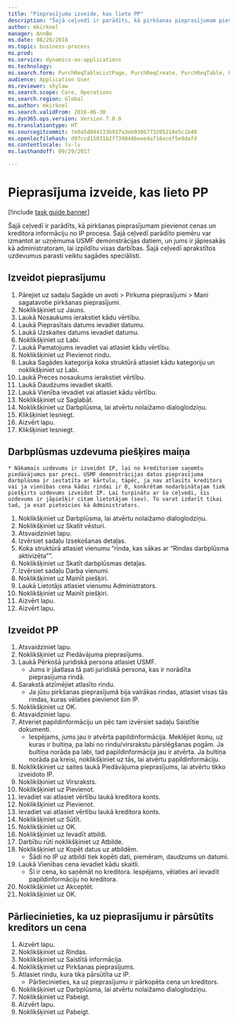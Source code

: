 ```yaml
--- 
title: "Pieprasījuma izveide, kas lieto PP"
description: "Šajā ceļvedī ir parādīts, kā pirkšanas pieprasījumam pievienot cenas un kreditora informāciju no IP procesa."
author: mkirknel
manager: AnnBe
ms.date: 08/29/2018
ms.topic: business-process
ms.prod: 
ms.service: dynamics-ax-applications
ms.technology: 
ms.search.form: PurchReqTableListPage, PurchReqCreate, PurchReqTable, PurchReqLineRelatedDocuments, EcoResCategorySingleLookup, PurchReqWorkflowDropDialog, WorkflowSubmitDialog, WorkflowStatus, WorkflowWorkItemActionDialog, WorkflowUserListLookup, PurchReqCopyRFQ, SysDataAreaSelectLookup, PurchRFQCaseTable, PurchRFQEditLines, PurchRFQReplyTable, UnitOfMeasureLookup
audience: Application User
ms.reviewer: shylaw
ms.search.scope: Core, Operations
ms.search.region: Global
ms.author: mkirknel
ms.search.validFrom: 2016-06-30
ms.dyn365.ops.version: Version 7.0.0
ms.translationtype: HT
ms.sourcegitcommit: 7e0a5d044133b917a3eb9386773205218e5c1b40
ms.openlocfilehash: d97ccd15031b2f7398486eee4a716ecef5e9dafd
ms.contentlocale: lv-lv
ms.lasthandoff: 09/29/2017

---
```

# <a name="create-a-requisition-that-uses-an-rfq"></a>Pieprasījuma izveide, kas lieto PP

[!include [task guide banner](../../includes/task-guide-banner.md)]

Šajā ceļvedī ir parādīts, kā pirkšanas pieprasījumam pievienot cenas un kreditora informāciju no IP procesa. Šajā ceļvedī parādīto piemēru var izmantot ar uzņēmuma USMF demonstrācijas datiem, un jums ir jāpiesakās kā administratoram, lai izpildītu visas darbības. Šajā ceļvedī aprakstītos uzdevumus parasti veiktu sagādes speciālisti.


## <a name="create-a-requisition"></a>Izveidot pieprasījumu
1. Pārejiet uz sadaļu Sagāde un avoti > Pirkuma pieprasījumi > Mani sagatavotie pirkšanas pieprasījumi.
2. Noklikšķiniet uz Jauns.
3. Laukā Nosaukums ierakstiet kādu vērtību.
4. Laukā Pieprasītais datums ievadiet datumu.
5. Laukā Uzskaites datums ievadiet datumu.
6. Noklikšķiniet uz Labi.
7. Laukā Pamatojums ievadiet vai atlasiet kādu vērtību.
8. Noklikšķiniet uz Pievienot rindu.
9. Lauka Sagādes kategorija koka struktūrā atlasiet kādu kategoriju un noklikšķiniet uz Labi.
10. Laukā Preces nosaukums ierakstiet vērtību.
11. Laukā Daudzums ievadiet skaitli.
12. Laukā Vienība ievadiet vai atlasiet kādu vērtību.
13. Noklikšķiniet uz Saglabāt.
14. Noklikšķiniet uz Darbplūsma, lai atvērtu nolaižamo dialoglodziņu.
15. Klikšķiniet Iesniegt.
16. Aizvērt lapu.
17. Klikšķiniet Iesniegt.

## <a name="reassign-a-workflow-task"></a>Darbplūsmas uzdevuma piešķires maiņa
    * Nākamais uzdevums ir izveidot IP, lai no kreditoriem saņemtu piedāvājumus par preci. USMF demonstrācijas datos pieprasījuma darbplūsma ir iestatīta ar kārtulu, tāpēc, ja nav atlasīts kreditors vai ja vienības cena kādai rindai ir 0, konkrētam nodarbinātajam tiek piešķirts uzdevums izveidot IP. Lai turpinātu ar šo ceļvedi, šis uzdevums ir jāpiešķir citam lietotājam (sev). To varat izdarīt tikai tad, ja esat pieteicies kā Administrators.  
1. Noklikšķiniet uz Darbplūsma, lai atvērtu nolaižamo dialoglodziņu.
2. Noklikšķiniet uz Skatīt vēsturi.
3. Atsvaidziniet lapu.
4. Izvērsiet sadaļu Izsekošanas detaļas.
5. Koka struktūrā atlasiet vienumu “rinda, kas sākas ar “Rindas darbplūsma aktivizēta””.
6. Noklikšķiniet uz Skatīt darbplūsmas detaļas.
7. Izvērsiet sadaļu Darba vienumi.
8. Noklikšķiniet uz Mainīt piešķiri.
9. Laukā Lietotājs atlasiet vienumu Administrators.
10. Noklikšķiniet uz Mainīt piešķiri.
11. Aizvērt lapu.
12. Aizvērt lapu.

## <a name="create-an-rfq"></a>Izveidot PP
1. Atsvaidziniet lapu.
2. Noklikšķiniet uz Piedāvājuma pieprasījums.
3. Laukā Pērkošā juridiskā persona atlasiet USMF.
    * Jums ir jāatlasa tā pati juridiskā persona, kas ir norādīta pieprasījuma rindā.  
4. Sarakstā atzīmējiet atlasīto rindu.
    * Ja jūsu pirkšanas pieprasījumā bija vairākas rindas, atlasiet visas tās rindas, kuras vēlaties pievienot šim IP.  
5. Noklikšķiniet uz OK.
6. Atsvaidziniet lapu.
7. Atveriet papildinformāciju un pēc tam izvērsiet sadaļu Saistītie dokumenti.
    * Iespējams, jums jau ir atvērta papildinformācija. Meklējiet ikonu, uz kuras ir bultiņa, pa labi no rindu/virsrakstu pārslēgšanas pogām. Ja bultiņa norāda pa labi, tad papildinformācija jau ir atvērta. Ja bultiņa norāda pa kreisi, noklikšķiniet uz tās, lai atvērtu papildinformāciju.  
8. Noklikšķiniet uz saites laukā Piedāvājuma pieprasījums, lai atvērtu tikko izveidoto IP.
9. Noklikšķiniet uz Virsraksts.
10. Noklikšķiniet uz Pievienot.
11. Ievadiet vai atlasiet vērtību laukā kreditora konts.
12. Noklikšķiniet uz Pievienot.
13. Ievadiet vai atlasiet vērtību laukā kreditora konts.
14. Noklikšķiniet uz Sūtīt.
15. Noklikšķiniet uz OK.
16. Noklikšķiniet uz Ievadīt atbildi.
17. Darbību rūtī noklikšķiniet uz Atbilde.
18. Noklikšķiniet uz Kopēt datus uz atbildēm.
    * Šādi no IP uz atbildi tiek kopēti dati, piemēram, daudzums un datumi.  
19. Laukā Vienības cena ievadiet kādu skaitli.
    * Šī ir cena, ko saņēmāt no kreditora. Iespējams, vēlaties arī ievadīt papildinformāciju no kreditora.  
20. Noklikšķiniet uz Akceptēt.
21. Noklikšķiniet uz OK.

## <a name="verify-that-vendor-and-price-have-been-transferred-to-the-requisition"></a>Pārliecinieties, ka uz pieprasījumu ir pārsūtīts kreditors un cena
1. Aizvērt lapu.
2. Noklikšķiniet uz Rindas.
3. Noklikšķiniet uz Saistītā informācija.
4. Noklikšķiniet uz Pirkšanas pieprasījums.
5. Atlasiet rindu, kura tika pārsūtīta uz IP.
    * Pārliecinieties, ka uz pieprasījumu ir pārkopēta cena un kreditors.  
6. Noklikšķiniet uz Darbplūsma, lai atvērtu nolaižamo dialoglodziņu.
7. Noklikšķiniet uz Pabeigt.
8. Aizvērt lapu.
9. Noklikšķiniet uz Pabeigt.


